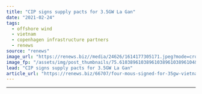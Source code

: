 ```yaml
---
title: "CIP signs supply pacts for 3.5GW La Gan"
date: "2021-02-24"
tags: 
  - offshore wind
  - vietnam
  - copenhagen infrastructure partners
  - renews
source: "renews"
image_url: "https://renews.biz//media/24626/1614177305171.jpeg?mode=crop&width=770&heightratio=0.6103896103896103896103896104&slimmage=true"
image_fp: "/assets/img/post_thumbnails/75.6103896103896103896103896104&slimmage=true"
lead: "CIP signs supply pacts for 3.5GW La Gan"
article_url: "https://renews.biz/66707/four-mous-signed-for-35gw-vietnamese-project/"
---
```


---
